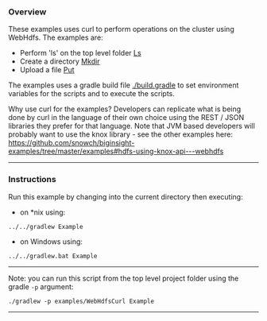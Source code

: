 ### Overview

These examples uses curl to perform operations on the cluster using WebHdfs. The examples are:

- Perform 'ls' on the top level folder [Ls](./Ls.sh)
- Create a directory [Mkdir](./Mkdir.sh)
- Upload a file [Put](./Put.sh)

The examples uses a gradle build file [./build.gradle](./build.gradle) to set environment variables for the scripts and to execute the scripts.

Why use curl for the examples?  Developers can replicate what is being done by curl in the language of their own choice using the REST / JSON libraries they prefer for that language.  Note that JVM based developers will probably want to use the knox library - see the other examples here: https://github.com/snowch/biginsight-examples/tree/master/examples#hdfs-using-knox-api---webhdfs


*********************************************************************

### Instructions

Run this example by changing into the current directory then executing:

- on *nix using:

```
../../gradlew Example
```

- on Windows using:

```
../../gradlew.bat Example
```

*********************************************************************

Note: you can run this script from the top level project folder using the gradle `-p` argument:

```
./gradlew -p examples/WebHdfsCurl Example
```

*********************************************************************
